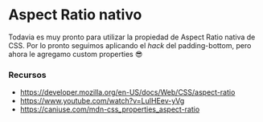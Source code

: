 # Aspect Ratio nativo

Todavia es muy pronto para utilizar la propiedad de Aspect Ratio nativa de CSS. 
Por lo pronto seguimos aplicando el *hack* del padding-bottom, pero ahora le agregamo custom properties 😎

### Recursos

+ https://developer.mozilla.org/en-US/docs/Web/CSS/aspect-ratio
+ https://www.youtube.com/watch?v=LuIHEev-yVg
+ https://caniuse.com/mdn-css_properties_aspect-ratio
